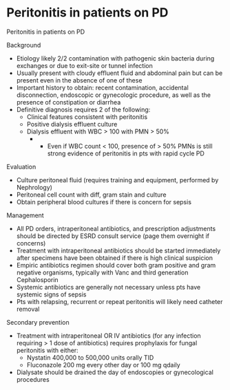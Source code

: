 # Peritonitis in patients on PD
 
Peritonitis in patients on PD

Background

-   Etiology
    likely 2/2 contamination with pathogenic skin bacteria during
    exchanges or due to exit-site or tunnel infection
-   Usually present with cloudy effluent fluid and abdominal pain but
    can be present even in the absence of one of these
-   Important
    history to obtain: recent contamination, accidental disconnection,
    endoscopic or gynecologic procedure, as well as the presence of
    constipation or diarrhea
-   Definitive
    diagnosis requires 2 of the following:
    -   Clinical features consistent with peritonitis
    -   Positive dialysis effluent culture
    -   Dialysis effluent with WBC > 100 with PMN > 50%
        -   -   Even
                if WBC count \< 100, presence of > 50% PMNs is still
                strong evidence of peritonitis in pts with rapid cycle
                PD

Evaluation

-   Culture
    peritoneal fluid (requires training and equipment, performed by
    Nephrology)
-   Peritoneal
    cell count with diff, gram stain and culture
-   Obtain
    peripheral blood cultures if there is concern for sepsis

Management

-   All
    PD orders, intraperitoneal antibiotics, and prescription adjustments
    should be directed by ESRD consult service (page them overnight if
    concerns)
-   Treatment
    with intraperitoneal antibiotics should be started immediately after
    specimens have been obtained if there is high clinical suspicion
-   Empiric
    antibiotics regimen should cover both gram positive and gram
    negative organisms, typically with Vanc and third generation
    Cephalosporin
-   Systemic
    antibiotics are generally not necessary unless pts have systemic
    signs of sepsis
-   Pts
    with relapsing, recurrent or repeat peritonitis will likely need
    catheter removal

Secondary prevention

-   Treatment
    with intraperitoneal OR IV antibiotics (for any infection
    requiring > 1 dose of antibiotics) requires prophylaxis for fungal
    peritonitis with either:
    -   Nystatin 400,000 to 500,000 units orally TID
    -   Fluconazole 200 mg every other day or 100 mg qdaily
-   Dialysate
    should be drained the day of endoscopies or gynecological procedures
